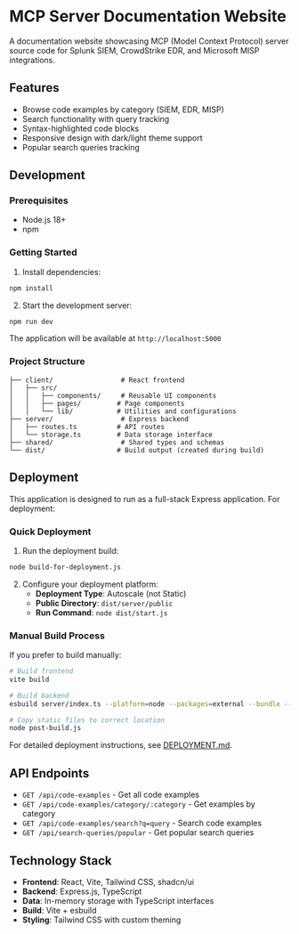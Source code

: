 # MCP Server Documentation Website

A documentation website showcasing MCP (Model Context Protocol) server source code for Splunk SIEM, CrowdStrike EDR, and Microsoft MISP integrations.

## Features

- Browse code examples by category (SIEM, EDR, MISP)
- Search functionality with query tracking
- Syntax-highlighted code blocks
- Responsive design with dark/light theme support
- Popular search queries tracking

## Development

### Prerequisites

- Node.js 18+ 
- npm

### Getting Started

1. Install dependencies:
```bash
npm install
```

2. Start the development server:
```bash
npm run dev
```

The application will be available at `http://localhost:5000`

### Project Structure

```
├── client/                 # React frontend
│   ├── src/
│   │   ├── components/     # Reusable UI components
│   │   ├── pages/         # Page components
│   │   └── lib/           # Utilities and configurations
├── server/                 # Express backend
│   ├── routes.ts          # API routes
│   └── storage.ts         # Data storage interface
├── shared/                 # Shared types and schemas
└── dist/                  # Build output (created during build)
```

## Deployment

This application is designed to run as a full-stack Express application. For deployment:

### Quick Deployment

1. Run the deployment build:
```bash
node build-for-deployment.js
```

2. Configure your deployment platform:
   - **Deployment Type**: Autoscale (not Static)
   - **Public Directory**: `dist/server/public`
   - **Run Command**: `node dist/start.js`

### Manual Build Process

If you prefer to build manually:

```bash
# Build frontend
vite build

# Build backend
esbuild server/index.ts --platform=node --packages=external --bundle --format=esm --outdir=dist

# Copy static files to correct location
node post-build.js
```

For detailed deployment instructions, see [DEPLOYMENT.md](./DEPLOYMENT.md).

## API Endpoints

- `GET /api/code-examples` - Get all code examples
- `GET /api/code-examples/category/:category` - Get examples by category
- `GET /api/code-examples/search?q=query` - Search code examples
- `GET /api/search-queries/popular` - Get popular search queries

## Technology Stack

- **Frontend**: React, Vite, Tailwind CSS, shadcn/ui
- **Backend**: Express.js, TypeScript
- **Data**: In-memory storage with TypeScript interfaces
- **Build**: Vite + esbuild
- **Styling**: Tailwind CSS with custom theming